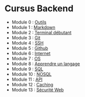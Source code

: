 # Cursus Backend


* Module 0 : [Outils](../introduction/outils)
* Module 1 : [Markdown](../introduction/markdown)
* Module 2 : [Terminal débutant](../introduction/terminal)
* Module 3 : [Git](../introduction/git)
* Module 4 : [SSH](../introduction/ssh)
* Module 5 : [Github](../introduction/github)
* Module 6 : [Internet](../introduction/internet)
* Module 7 : [OS](os)
* Module 8 : [Apprendre un langage](../general/langages)
* Module 9 : [SQL](database/sql)
* Module 10 : [NOSQL](database/nosql)
* Module 11 : [API](../general/api)
* Module 12 : [Caching](../general/caching)
* Module 13 : [Sécurité Web](../general/securite-web)

